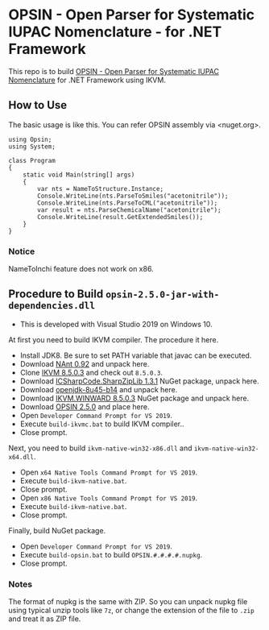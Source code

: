 # OPSIN - Open Parser for Systematic IUPAC Nomenclature - for .NET Framework

This repo is to build [OPSIN - Open Parser for Systematic IUPAC Nomenclature](https://github.com/dan2097/opsin) for .NET Framework using IKVM.

## How to Use

The basic usage is like this. You can refer OPSIN assembly via <nuget.org>.

```CSharp
using Opsin;
using System;

class Program
{
    static void Main(string[] args)
    {
        var nts = NameToStructure.Instance;
        Console.WriteLine(nts.ParseToSmiles("acetonitrile"));
        Console.WriteLine(nts.ParseToCML("acetonitrile"));
        var result = nts.ParseChemicalName("acetonitrile");
        Console.WriteLine(result.GetExtendedSmiles());
    }
}
```

### Notice

NameToInchi feature does not work on x86.

## Procedure to Build `opsin-2.5.0-jar-with-dependencies.dll`

- This is developed with Visual Studio 2019 on Windows 10.

At first you need to build IKVM compiler. The procedure it here.

- Install JDK8. Be sure to set PATH variable that javac can be executed.
- Download [NAnt 0.92](https://sourceforge.net/projects/nant/files/nant/0.92/nant-0.92-bin.zip) and unpack here.
- Clone [IKVM 8.5.0.3](https://github.com/windward-studios/ikvm8) and check out `8.5.0.3`.
- Download [ICSharpCode.SharpZipLib 1.3.1](https://www.nuget.org/api/v2/package/SharpZipLib/1.3.1) NuGet package, unpack here.
- Download [openjdk-8u45-b14](http://www.frijters.net/openjdk-8u45-b14-stripped.zip) and unpack here.
- Download [IKVM.WINWARD 8.5.0.3](https://www.nuget.org/api/v2/package/IKVM.WINDWARD/8.5.0.3) NuGet package and unpack here.
- Download [OPSIN 2.5.0](https://github.com/dan2097/opsin/releases/download/2.5.0/opsin-2.5.0-jar-with-dependencies.jar) and place here.
- Open `Developer Command Prompt for VS 2019`.
- Execute `build-ikvmc.bat` to build IKVM compiler..
- Close prompt.

Next, you need to build `ikvm-native-win32-x86.dll` and `ikvm-native-win32-x64.dll`.

- Open `x64 Native Tools Command Prompt for VS 2019`.
- Execute `build-ikvm-native.bat`.
- Close prompt.
- Open `x86 Native Tools Command Prompt for VS 2019`.
- Execute `build-ikvm-native.bat`.
- Close prompt.

Finally, build NuGet package.

- Open `Developer Command Prompt for VS 2019`.
- Execute `build-opsin.bat` to build `OPSIN.#.#.#.#.nupkg`.
- Close prompt.

### Notes

The format of nupkg is the same with ZIP. So you can unpack nupkg file using typical unzip tools like `7z`, or change the extension of the file to `.zip` and treat it as ZIP file.
